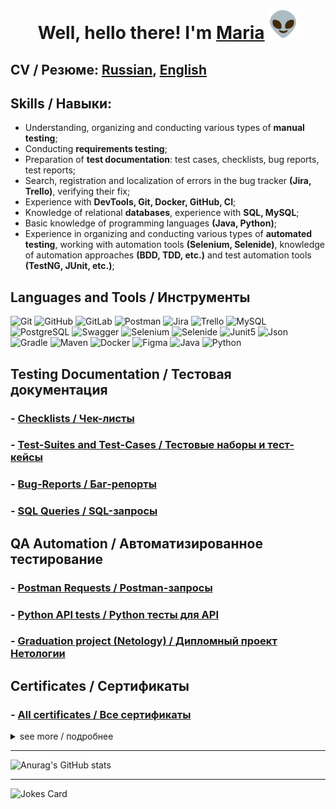 <h1 align="center">Well, hello there! I'm <a href="https://t.me/merit_ra" target="_blank">Maria</a>
<img src="assets/alien1.gif" height="47"/></h1>

## **CV / Резюме:** [Russian](https://docs.google.com/document/d/1OgBUELgGS_7OfvFVZSlnufIVtYbjTPlL/edit?usp=sharing&ouid=103241966364335591429&rtpof=true&sd=true), [English](https://drive.google.com/file/d/1y3XJM1zfSlybd280hpKANCUQMRXFLJpu/view?usp=sharing)

## Skills / Навыки:
- Understanding, organizing and conducting various types of **manual testing**; 
- Conducting **requirements testing**; 
- Preparation of **test documentation**: test cases, checklists, bug reports, test reports;
- Search, registration and localization of errors in the bug tracker **(Jira, Trello)**, verifying their fix;
- Experience with **DevTools, Git, Docker, GitHub, CI**; 
- Knowledge of relational **databases**, experience with **SQL, MySQL**; 
- Basic knowledge of programming languages **(Java, Python)**; 
- Experience in organizing and conducting various types of **automated testing**, working with automation tools **(Selenium, Selenide)**, knowledge of automation approaches **(BDD, TDD, etc.)** and test automation tools **(TestNG, JUnit, etc.)**;

## Languages and Tools / Инструменты
![Git](https://img.shields.io/badge/-Git-F24343?style=for-the-badge&logo=Git&logoColor=FFFFFF)
![GitHub](https://img.shields.io/badge/-GitHub-1a1919?style=for-the-badge&logo=GitHub&logoColor=FFFFFF)
![GitLab](https://img.shields.io/badge/gitlab-%23181717.svg?style=for-the-badge&logo=gitlab&logoColor=white)
![Postman](https://img.shields.io/badge/Postman-fff?style=for-the-badge&logo=postman&logoColor=f76935)
![Jira](https://img.shields.io/badge/-Jira-0059FF?style=for-the-badge&logo=Jira&logoColor=FFFFFF)
![Trello](https://img.shields.io/badge/Trello-%23026AA7.svg?style=for-the-badge&logo=Trello&logoColor=white)
![MySQL](https://img.shields.io/badge/-MySQL-62A3E4?style=for-the-badge&logo=MySQL&logoColor=FFFFFF)
![PostgreSQL](https://img.shields.io/badge/-PostgreSQL-9049E1?style=for-the-badge&logo=PostgreSQL&logoColor=FFFFFF)
![Swagger](https://img.shields.io/badge/-Swagger-%23Clojure?style=for-the-badge&logo=swagger&logoColor=white)
![Selenium](https://img.shields.io/badge/-Selenium-07CD14?style=for-the-badge&logo=Selenium&logoColor=FFFFFF)
![Selenide](https://img.shields.io/badge/-Selenide-EBA907?style=for-the-badge&logo=Selenium&logoColor=FFFFFF)
![Junit5](https://img.shields.io/badge/-Junit5-45BE1B?style=for-the-badge&logo=Junit5&logoColor=FFFFFF)
![Json](https://img.shields.io/badge/-Json-1a1919?style=for-the-badge&logo=Json&logoColor=FFFFFF)
![Gradle](https://img.shields.io/badge/-Gradle-07765D?style=for-the-badge&logo=Gradle&logoColor=FFFFFF)
![Maven](https://img.shields.io/badge/-Apache_Maven-CE0067?style=for-the-badge&logo=ApacheMaven&logoColor=FFFFFF)
![Docker](https://img.shields.io/badge/-Docker-00D6F8?style=for-the-badge&logo=Docker&logoColor=FFFFFF)
![Figma](https://img.shields.io/badge/figma-%23F24E1E.svg?style=for-the-badge&logo=figma&logoColor=white)
![Java](https://img.shields.io/badge/java-%23ED8B00.svg?style=for-the-badge&logo=openjdk&logoColor=white)
![Python](https://img.shields.io/badge/python-3670A0?style=for-the-badge&logo=python&logoColor=ffdd54) 

## Testing Documentation / Тестовая документация
### - [Checklists / Чек-листы](https://github.com/MeritRa/checklist)
### - [Test-Suites and Test-Cases / Тестовые наборы и тест-кейсы](https://github.com/MeritRa/test-cases)
### - [Bug-Reports / Баг-репорты](https://github.com/MeritRa/bug-reports)
### - [SQL Queries / SQL-запросы](https://github.com/MeritRa/sql)

## QA Automation / Автоматизированное тестирование
### - [Postman Requests / Postman-запросы](https://github.com/MeritRa/postman)
### - [Python API tests / Python тесты для API](https://gitlab.com/115783228/ff-autotests)
### - [Graduation project (Netology) / Дипломный проект Нетологии](https://github.com/MeritRa/diploma)

## Certificates / Сертификаты
### - [All certificates / Все сертификаты](https://github.com/MeritRa/certificates) 

<details><summary>see more / подробнее</summary>

   1. [English EF SET](https://github.com/MeritRa/certificates/blob/main/assets%2FEF%20SET%20Certificate.jpg)
   2. [SQL](https://github.com/MeritRa/certificates/blob/main/assets%2FSQL.jpg)
   3. [Manual testing](https://github.com/MeritRa/certificates/blob/main/assets%2Fmanual.jpg)
   4. [Automation testing](https://github.com/MeritRa/certificates/blob/main/assets%2Fauto.jpg)
   5. [Git](https://github.com/MeritRa/certificates/blob/main/assets%2Fgit.jpg)
   6. [Java](https://github.com/MeritRa/certificates/blob/main/assets%2Fjava.jpg)
   7. [HTML CSS](https://github.com/MeritRa/certificates/blob/main/assets%2Fhtml_css.jpg)
   8. [Netology English](https://github.com/MeritRa/certificates/blob/main/assets%2Fenglish_neto.jpg)
      
</details>

***
![Anurag's GitHub stats](https://github-readme-stats.vercel.app/api?username=MeritRa&show_icons=true&theme=cobalt) 
***
![Jokes Card](https://readme-jokes.vercel.app/api?show_icons=true&theme=cobalt) 
